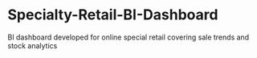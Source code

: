 # Specialty-Retail-BI-Dashboard
BI dashboard developed for online special retail covering sale trends and stock analytics

